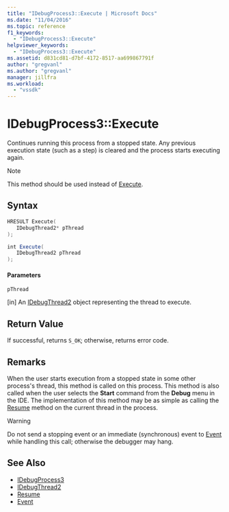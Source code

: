 ```yaml
---
title: "IDebugProcess3::Execute | Microsoft Docs"
ms.date: "11/04/2016"
ms.topic: reference
f1_keywords:
  - "IDebugProcess3::Execute"
helpviewer_keywords:
  - "IDebugProcess3::Execute"
ms.assetid: d831cd81-d7bf-4172-8517-aa699867791f
author: "gregvanl"
ms.author: "gregvanl"
manager: jillfra
ms.workload:
  - "vssdk"
---
```

# IDebugProcess3::Execute
Continues running this process from a stopped state. Any previous execution state (such as a step) is cleared and the process starts executing again.

> [!NOTE]
>  This method should be used instead of [Execute](../../../extensibility/debugger/reference/idebugprogram2-execute.md).

## Syntax

```cpp
HRESULT Execute(
   IDebugThread2* pThread
);
```

```csharp
int Execute(
   IDebugThread2 pThread
);
```

#### Parameters
 `pThread`

 [in] An [IDebugThread2](../../../extensibility/debugger/reference/idebugthread2.md) object representing the thread to execute.

## Return Value
 If successful, returns `S_OK`; otherwise, returns error code.

## Remarks
 When the user starts execution from a stopped state in some other process's thread, this method is called on this process. This method is also called when the user selects the **Start** command from the **Debug** menu in the IDE. The implementation of this method may be as simple as calling the [Resume](../../../extensibility/debugger/reference/idebugthread2-resume.md) method on the current thread in the process.

> [!WARNING]
>  Do not send a stopping event or an immediate (synchronous) event to [Event](../../../extensibility/debugger/reference/idebugeventcallback2-event.md) while handling this call; otherwise the debugger may hang.

## See Also
- [IDebugProcess3](../../../extensibility/debugger/reference/idebugprocess3.md)
- [IDebugThread2](../../../extensibility/debugger/reference/idebugthread2.md)
- [Resume](../../../extensibility/debugger/reference/idebugthread2-resume.md)
- [Event](../../../extensibility/debugger/reference/idebugeventcallback2-event.md)